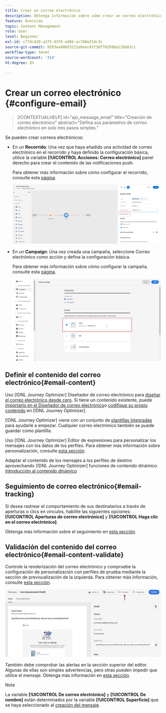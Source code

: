 ```yaml
---
title: Crear un correo electrónico
description: Obtenga información sobre cómo crear un correo electrónico en Journey Optimizer
feature: Overview
topic: Content Management
role: User
level: Beginner
exl-id: c77dc420-a375-4376-ad86-ac740e214c3c
source-git-commit: 9593ea40853221e0eec45f30f7635d8a116b03c1
workflow-type: tm+mt
source-wordcount: '314'
ht-degree: 8%

---
```


# Crear un correo electrónico {#configure-email}

>[!CONTEXTUALHELP]
>id="ajo_message_email"
>title="Creación de correo electrónico"
>abstract="Defina sus parámetros de correo electrónico en solo tres pasos simples."

Se pueden crear correos electrónicos:

* En un **Recorrido**: Una vez que haya añadido una actividad de correo electrónico en el recorrido y haya definido la configuración básica, utilice la variable **[!UICONTROL Acciones: Correo electrónico]** panel derecho para crear el contenido de las notificaciones push.

   Para obtener más información sobre cómo configurar el recorrido, consulte esta [página](../building-journeys/journey-gs.md).

   ![](assets/email-edit-content.png)

* En un **Campaign**: Una vez creada una campaña, seleccione Correo electrónico como acción y defina la configuración básica.

   Para obtener más información sobre cómo configurar la campaña, consulte esta [página](../campaigns/create-campaign.md#configure).

   ![](assets/email_campaign.png)

## Definir el contenido del correo electrónico{#email-content}

Uso [!DNL Journey Optimizer] Diseñador de correo electrónico para [diseñar el correo electrónico desde cero](../design/create-email-content.md). Si tiene un contenido existente, puede [importarlo en el Diseñador de correo electrónico](../design/existing-content.md)o [codifique su propio contenido](../design/code-content.md) en [!DNL Journey Optimizer].

[!DNL Journey Optimizer] viene con un conjunto de [plantillas integradas](../design/email-templates.md) para ayudarle a empezar. Cualquier correo electrónico también se puede guardar como plantilla.

Uso [!DNL Journey Optimizer] Editor de expresiones para personalizar los mensajes con los datos de los perfiles. Para obtener más información sobre personalización, consulte [esta sección](../personalization/personalize.md).

Adaptar el contenido de los mensajes a los perfiles de destino aprovechando [!DNL Journey Optimizer] funciones de contenido dinámico. [Introducción al contenido dinámico](../personalization/get-started-dynamic-content.md)

## Seguimiento de correo electrónico{#email-tracking}

Si desea rastrear el comportamiento de sus destinatarios a través de aperturas o clics en vínculos, habilite las siguientes opciones: **[!UICONTROL Aperturas de correo electrónico]** y **[!UICONTROL Haga clic en el correo electrónico]**.

Obtenga más información sobre el seguimiento en [esta sección](../design/message-tracking.md).

## Validación del contenido del correo electrónico{#email-content-validate}

Controle la renderización del correo electrónico y compruebe la configuración de personalización con perfiles de prueba mediante la sección de previsualización de la izquierda. Para obtener más información, consulte [esta sección](../design/preview.md).

![](assets/messages-simple-preview.png)


También debe comprobar las alertas en la sección superior del editor.  Algunas de ellas son simples advertencias, pero otras pueden impedir que utilice el mensaje. Obtenga más información en [esta sección](alerts.md).


>[!NOTE]
>
>La variable **[!UICONTROL De correo electrónico]** y **[!UICONTROL De nombre]** están determinados por la variable **[!UICONTROL Superficie]** que se haya seleccionado al [creación del mensaje](get-started-content.md).

